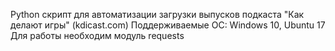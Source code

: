 Python скрипт для автоматизации загрузки выпусков подкаста "Как делают игры" (kdicast.com)
Поддерживаемые ОС: Windows 10, Ubuntu 17
Для работы необходим модуль requests